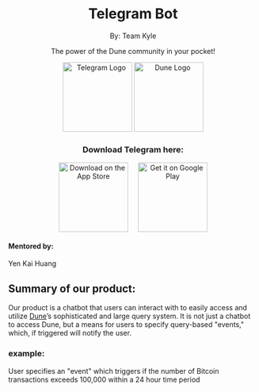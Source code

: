 <h1 align="center"> Telegram Bot</h1> 
<div align="center">
  <p>By: Team Kyle</p>
  <p>The power of the Dune community in your pocket!</p>
  <picture>
    <source srcset="https://upload.wikimedia.org/wikipedia/commons/thumb/8/82/Telegram_logo.svg/2048px-Telegram_logo.svg.png" media="(prefers-color-scheme: dark)">
    <source srcset="https://upload.wikimedia.org/wikipedia/commons/thumb/8/82/Telegram_logo.svg/2048px-Telegram_logo.svg.png" media="(prefers-color-scheme: light)">
    <img alt="Telegram Logo" src="https://upload.wikimedia.org/wikipedia/commons/thumb/8/82/Telegram_logo.svg/2048px-Telegram_logo.svg.png"  width="140">
  </picture>
  <picture>
    <source srcset="![dune_logo](https://github.com/adam-gill/tg_trading_bot/assets/81604772/1a2f2ecf-1758-414f-99e5-36c90c10ddff)"
 media="(prefers-color-scheme: dark)">
    <source srcset="![dune_logo](https://github.com/adam-gill/tg_trading_bot/assets/81604772/1a2f2ecf-1758-414f-99e5-36c90c10ddff)" media="(prefers-color-scheme: light)">
    <img alt="Dune Logo" src="![dune_logo](https://github.com/adam-gill/tg_trading_bot/assets/81604772/1a2f2ecf-1758-414f-99e5-36c90c10ddff)"  width="140">
  </picture>
  <h3>Download Telegram here:</h3>
</div>

<p align="center" style="display: flex; justify-content: center; align-items: center; gap: 20px;">
  <a href="https://apps.apple.com/us/app/telegram-messenger/id686449807">
    <img alt="Download on the App Store" title="App Store" src="http://i.imgur.com/0n2zqHD.png" width="140">
  </a>

  <a href="https://play.google.com/store/apps/details?id=org.telegram.messenger&hl=en_US&gl=US&pli=1">
    <img alt="Get it on Google Play" title="Google Play" src="http://i.imgur.com/mtGRPuM.png" width="140">
  </a>
</p>

#### Mentored by:
Yen Kai Huang

## Summary of our product:
Our product is a chatbot that users can interact with to easily access and utilize [Dune](https://dune.com/)’s sophisticated and large query system. It is not just a chatbot to access Dune, but a means for users to specify query-based "events," which, if triggered will notify the user.
### example:
User specifies an "event" which triggers if the number of Bitcoin transactions exceeds 100,000 within a 24 hour time period
